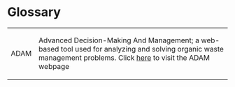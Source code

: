 # Glossary

<table>
  <tr>
    <td>
        ADAM
    </td>
    <td>
        <p>Advanced Decision-Making And Management; a web-based tool used for analyzing and solving organic waste management problems. Click <a href="http://54.208.179.171:8000/">here</a> to visit the ADAM webpage</p>
    </td>

  </tr>

</table>




